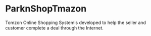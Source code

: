 # ParknShopTmazon
Tomzon Online Shopping  Systemis developed to help the seller and customer complete a deal through the Internet.
